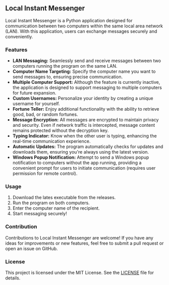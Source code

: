 ## Local Instant Messenger

Local Instant Messenger is a Python application designed for communication between two computers within the same local area network (LAN). With this application, users can exchange messages securely and conveniently.

### Features

* **LAN Messaging:** Seamlessly send and receive messages between two computers running the program on the same LAN.
* **Computer Name Targeting:** Specify the computer name you want to send messages to, ensuring precise communication.
* **Multiple Computer Support:** Although the feature is currently inactive, the application is designed to support messaging to multiple computers for future expansion.
* **Custom Usernames:** Personalize your identity by creating a unique username for yourself.
* **Fortune Teller:** Enjoy additional functionality with the ability to retrieve good, bad, or random fortunes.
* **Message Encryption:** All messages are encrypted to maintain privacy and security. Even if network traffic is intercepted, message content remains protected without the decryption key.
* **Typing Indicator:** Know when the other user is typing, enhancing the real-time communication experience.
* **Automatic Updates:** The program automatically checks for updates and downloads them, ensuring you're always using the latest version.
* **Windows Popup Notification:** Attempt to send a Windows popup notification to computers without the app running, providing a convenient prompt for users to initiate communication (requires user permission for remote control).

### Usage
1. Download the lates executable from the releases.
2. Run the program on both computers.
3. Enter the computer name of the recipient.
4. Start messaging securely!

### Contribution
Contributions to Local Instant Messenger are welcome! If you have any ideas for improvements or new features, feel free to submit a pull request or open an issue on GitHub.

### License
This project is licensed under the MIT License. See the [LICENSE](https://github.com/LoganAC34/InstantMessaging/blob/master/LICENSE]) file for details.
